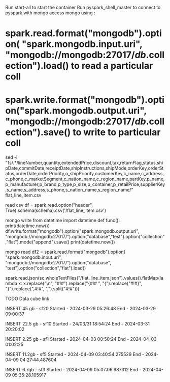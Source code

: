 Run start-all to start the container
Run pyspark_shell_master to connect to pyspark with mongo access mongo using :

# spark.read.format("mongodb").option( "spark.mongodb.input.uri", "mongodb://mongodb:27017/$db.$collection").load() to read a particular coll
# spark.write.format("mongodb").option("spark.mongodb.output.uri", "mongodb://mongodb:27017/$db.$collection").save() to write to particular coll
sed -i "1s/.*/lineNumber,quantity,extendedPrice,discount,tax,returnFlag,status,shipDate,commitDate,receiptDate,shipInstructions,shipMode,orderKey,orderStatus,orderDate,orderPriority,o_shipPriority,customerKey,c_name,c_address,c_phone,c_marketSegment,c_nation_name,c_region_name,partKey,p_name,p_manufacturer,p_brand,p_type,p_size,p_container,p_retailPrice,supplierKey,s_name,s_address,s_phone,s_nation_name,s_region_name/" flat_line_item.csv

read csv
df = spark.read.option("header", True).schema(schema).csv('/flat_line_item.csv')

mongo write
from datetime import datetime
def func():
    print(datetime.now())
    df.write.format("mongodb").option("spark.mongodb.output.uri", "mongodb://mongodb:27017/").option("database","test").option("collection","flat").mode("append").save()
    print(datetime.now())


mongo read
df2 = spark.read.format("mongodb").option( "spark.mongodb.input.uri", "mongodb://mongodb:27017/").option("database", "test").option("collection","flat").load()

spark.read.json(sc.wholeTextFiles("/flat_line_item.json").values().flatMap(lambda x: x.replace("\n", "#!#").replace("{#!# ", "{").replace("#!#}", "}").replace(",#!#", ",").split("#!#")))

TODO
Data cube link 

INSERT 45 gb - sf20
    Started - 2024-03-29 05:26:48
    End -  2024-03-29 09:00:37

INSERT 22.5 gb - sf10
    Started - 24/03/31 18:54:24
    End - 2024-03-31 20:20:02

INSERT 2.25 gb - sf1
    Started - 2024-04-03 00:50:24
    End - 2024-04-03 01:02:25

INSERT 11.2gb - sf5
    Started - 2024-04-09 03:40:54.275529
    End - 2024-04-09 04:27:44.487604

INSERT 6.7gb - sf3
    Started - 2024-04-09 05:07:06.987312
    End - 2024-04-09 05:35:28.105917

